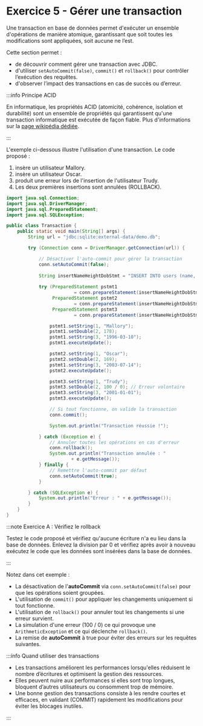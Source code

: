 # Exercice 5 - Gérer une transaction

Une transaction en base de données permet d'exécuter un ensemble 
d'opérations de manière atomique, garantissant que soit toutes 
les modifications sont appliquées, soit aucune ne l’est.

Cette section permet :

- de découvrir comment gérer une transaction avec JDBC.
- d'utiliser `setAutoCommit(false)`, `commit()` et `rollback()` pour contrôler l’exécution des requêtes.
- d'observer l’impact des transactions en cas de succès ou d’erreur.

:::info Principe ACID

En informatique, les propriétés ACID (atomicité, cohérence, 
isolation et durabilité) sont un ensemble de propriétés qui 
garantissent qu'une transaction informatique est exécutée de 
façon fiable. Plus d'informations sur la [page wikipédia dédiée](https://fr.wikipedia.org/wiki/Propri%C3%A9t%C3%A9s_ACID).

:::

L'exemple ci-dessous illustre l'utilisation d'une transaction.
Le code proposé : 
1. insère un utilisateur Mallory.
1. insère un utilisateur Oscar.
1. produit une erreur lors de l'insertion de l'utilisateur Trudy.
1. Les deux premières insertions sont annulées (ROLLBACK).


```java showLineNumbers title="Transaction.java"
import java.sql.Connection;
import java.sql.DriverManager;
import java.sql.PreparedStatement;
import java.sql.SQLException;

public class Transaction {
    public static void main(String[] args) {
        String url = "jdbc:sqlite:external-data/demo.db";

        try (Connection conn = DriverManager.getConnection(url)) {

            // Désactiver l'auto-commit pour gérer la transaction
            conn.setAutoCommit(false);
            
            String insertNameHeightDobStmt = "INSERT INTO users (name, height,birth_date) VALUES (?, ?, ?)";
            
            try (PreparedStatement pstmt1
                         = conn.prepareStatement(insertNameHeightDobStmt);
                 PreparedStatement pstmt2
                         = conn.prepareStatement(insertNameHeightDobStmt);
                 PreparedStatement pstmt3
                         = conn.prepareStatement(insertNameHeightDobStmt)) {

                pstmt1.setString(1, "Mallory");
                pstmt1.setDouble(2, 178);
                pstmt1.setString(3, "1996-03-10");
                pstmt1.executeUpdate();

                pstmt2.setString(1, "Oscar");
                pstmt2.setDouble(2, 169);
                pstmt1.setString(3, "2003-07-14");
                pstmt2.executeUpdate();

                pstmt3.setString(1, "Trudy");
                pstmt3.setDouble(2, 100 / 0); // Erreur volontaire
                pstmt3.setString(3, "2001-01-01");
                pstmt3.executeUpdate();

                // Si tout fonctionne, on valide la transaction
                conn.commit();

                System.out.println("Transaction réussie !");

            } catch (Exception e) {
                // Annuler toutes les opérations en cas d'erreur
                conn.rollback();
                System.out.println("Transaction annulée : "
                        + e.getMessage());
            } finally {
                // Remettre l'auto-commit par défaut
                conn.setAutoCommit(true);
            }

        } catch (SQLException e) {
            System.out.println("Erreur : " + e.getMessage());
        }
    }
}
```

:::note Exercice A : Vérifiez le rollback

Testez le code proposé et vérifiez qu'aucune écriture n'a eu
lieu dans la base de données. Enlevez la division par 0 et
vérifiez après avoir à nouveau exécutez le code que les
données sont insérées dans la base de données.

:::

Notez dans cet exemple : 
- La désactivation de l'**autoCommit** via `conn.setAutoCommit(false)` pour que les opérations soient groupées.
- L'utilisation de `commit()` pour appliquer les changements uniquement si tout fonctionne.
- L'utilisation de `rollback()` pour annuler tout les changements si une erreur survient.
- La simulation d'une erreur (100 / 0) ce qui provoque une `ArithmeticException` et ce qui déclenche `rollback()`.
- La remise de **autoCommit** à true pour éviter des erreurs sur les requêtes suivantes.

:::info Quand utiliser des transactions

- Les transactions améliorent les performances lorsqu'elles réduisent le nombre d’écritures et optimisent la gestion des ressources.
- Elles peuvent nuire aux performances si elles sont trop longues, bloquent d’autres utilisateurs ou consomment trop de mémoire.
- Une bonne gestion des transactions consiste à les rendre courtes et efficaces, en validant (COMMIT) rapidement les modifications pour éviter les blocages inutiles.

:::
